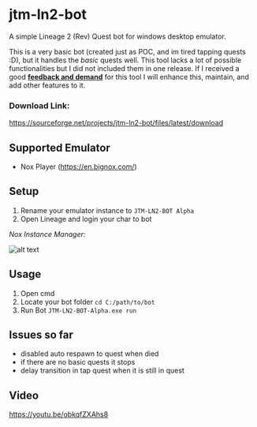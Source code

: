# jtm-ln2-bot
A simple Lineage 2 (Rev) Quest bot for windows desktop emulator.

This is a very basic bot (created just as POC, and im tired tapping quests :D), but it handles the *basic* quests well. This tool lacks a lot of possible functionalities but I did not included them in one release. If I received a good **[feedback and demand](https://github.com/user/repo/blob/branch/other_file.md)** for this tool I will enhance this, maintain, and add other features to it.

### Download Link:
https://sourceforge.net/projects/jtm-ln2-bot/files/latest/download

## Supported Emulator
- Nox Player (https://en.bignox.com/)

## Setup
1. Rename your emulator instance to `JTM-LN2-BOT Alpha`
2. Open Lineage and login your char to bot

*Nox Instance Manager:*

![alt text](http://i.imgur.com/Ah2BrQz.png)

## Usage
1. Open cmd
2. Locate your bot folder `cd C:/path/to/bot`
3. Run Bot `JTM-LN2-BOT-Alpha.exe run`

## Issues so far
- disabled auto respawn to quest when died
- if there are no basic quests it stops
- delay transition in tap quest when it is still in quest

## Video
https://youtu.be/obkqfZXAhs8
